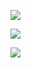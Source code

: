 
![](http://github-profile-summary-cards.vercel.app/api/cards/profile-details?username=JPChoyon&theme=2077)

![](http://github-profile-summary-cards.vercel.app/api/cards/repos-per-language?username=JPChoyon&theme=2077)

![](http://github-profile-summary-cards.vercel.app/api/cards/most-commit-language?username=JPChoyon&theme=2077)

